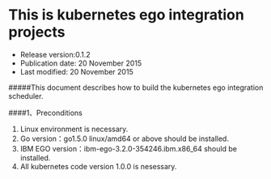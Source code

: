 # This is kubernetes ego integration projects

* Release version:0.1.2<br>
* Publication date: 20 November 2015<br>
* Last modified: 20 November 2015<br>

#####This document describes how to build the kubernetes ego integration scheduler.<br>

####1、Preconditions<br>

1) Linux environment is necessary.<br>
2) Go version：go1.5.0 linux/amd64 or above should be installed.<br> 
3) IBM EGO version：ibm-ego-3.2.0-354246.ibm.x86_64 should be installed.<br>
4) All kubernetes code version 1.0.0 is nesessary.<br>

